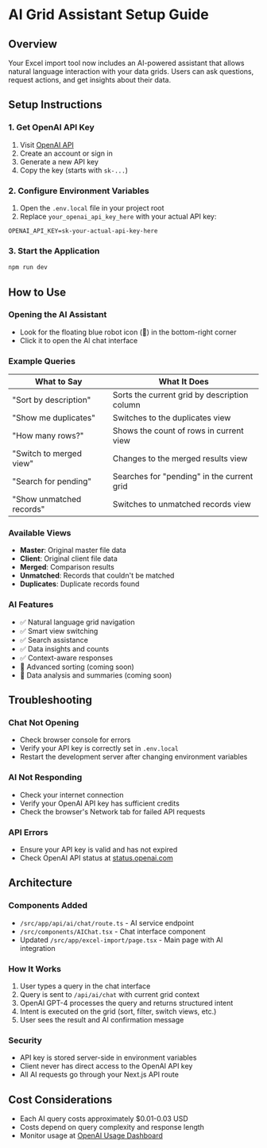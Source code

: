 # AI Grid Assistant Setup Guide

## Overview
Your Excel import tool now includes an AI-powered assistant that allows natural language interaction with your data grids. Users can ask questions, request actions, and get insights about their data.

## Setup Instructions

### 1. Get OpenAI API Key
1. Visit [OpenAI API](https://platform.openai.com/api-keys)
2. Create an account or sign in
3. Generate a new API key
4. Copy the key (starts with `sk-...`)

### 2. Configure Environment Variables
1. Open the `.env.local` file in your project root
2. Replace `your_openai_api_key_here` with your actual API key:
```
OPENAI_API_KEY=sk-your-actual-api-key-here
```

### 3. Start the Application
```bash
npm run dev
```

## How to Use

### Opening the AI Assistant
- Look for the floating blue robot icon (🤖) in the bottom-right corner
- Click it to open the AI chat interface

### Example Queries
| What to Say | What It Does |
|-------------|--------------|
| "Sort by description" | Sorts the current grid by description column |
| "Show me duplicates" | Switches to the duplicates view |
| "How many rows?" | Shows the count of rows in current view |
| "Switch to merged view" | Changes to the merged results view |
| "Search for pending" | Searches for "pending" in the current grid |
| "Show unmatched records" | Switches to unmatched records view |

### Available Views
- **Master**: Original master file data
- **Client**: Original client file data  
- **Merged**: Comparison results
- **Unmatched**: Records that couldn't be matched
- **Duplicates**: Duplicate records found

### AI Features
- ✅ Natural language grid navigation
- ✅ Smart view switching
- ✅ Search assistance
- ✅ Data insights and counts
- ✅ Context-aware responses
- 🔄 Advanced sorting (coming soon)
- 🔄 Data analysis and summaries (coming soon)

## Troubleshooting

### Chat Not Opening
- Check browser console for errors
- Verify your API key is correctly set in `.env.local`
- Restart the development server after changing environment variables

### AI Not Responding  
- Check your internet connection
- Verify your OpenAI API key has sufficient credits
- Check the browser's Network tab for failed API requests

### API Errors
- Ensure your API key is valid and has not expired
- Check OpenAI API status at [status.openai.com](https://status.openai.com)

## Architecture

### Components Added
- `/src/app/api/ai/chat/route.ts` - AI service endpoint
- `/src/components/AIChat.tsx` - Chat interface component
- Updated `/src/app/excel-import/page.tsx` - Main page with AI integration

### How It Works
1. User types a query in the chat interface
2. Query is sent to `/api/ai/chat` with current grid context
3. OpenAI GPT-4 processes the query and returns structured intent
4. Intent is executed on the grid (sort, filter, switch views, etc.)
5. User sees the result and AI confirmation message

### Security
- API key is stored server-side in environment variables
- Client never has direct access to the OpenAI API key
- All AI requests go through your Next.js API route

## Cost Considerations
- Each AI query costs approximately $0.01-0.03 USD
- Costs depend on query complexity and response length
- Monitor usage at [OpenAI Usage Dashboard](https://platform.openai.com/usage)